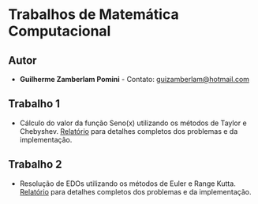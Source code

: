 # Trabalhos de Matemática Computacional

## Autor

* **Guilherme Zamberlam Pomini** - Contato: guizamberlam@hotmail.com

## Trabalho 1

* Cálculo do valor da função Seno(x) utilizando os métodos de Taylor e Chebyshev. [Relatório](Relatorios/MC_Taylor_e_Chebyshev.pdf) para detalhes completos dos problemas e da implementação.


## Trabalho 2

* Resolução de EDOs utilizando os métodos de Euler e Range Kutta. [Relatório](Relatorios/MC_Euler_e_Range_Kutta.pdf) para detalhes completos dos problemas e da implementação.
